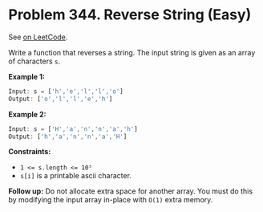 Problem 344. Reverse String (Easy)
==================================

See [on LeetCode](https://leetcode.com/problems/reverse-string/).

Write a function that reverses a string. The input string is given as an array of characters `s`.

**Example 1:**

```Rust
Input: s = ['h','e','l','l','o']
Output: ['o','l','l','e','h']
```

**Example 2:**

```Rust
Input: s = ['H','a','n','n','a','h']
Output: ['h','a','n','n','a','H']
```

**Constraints:**

* `1 <= s.length <= 10⁵`
* `s[i]` is a printable ascii character.

**Follow up:**
Do not allocate extra space for another array. You must do this by modifying the input array in-place with `O(1)` extra memory.
